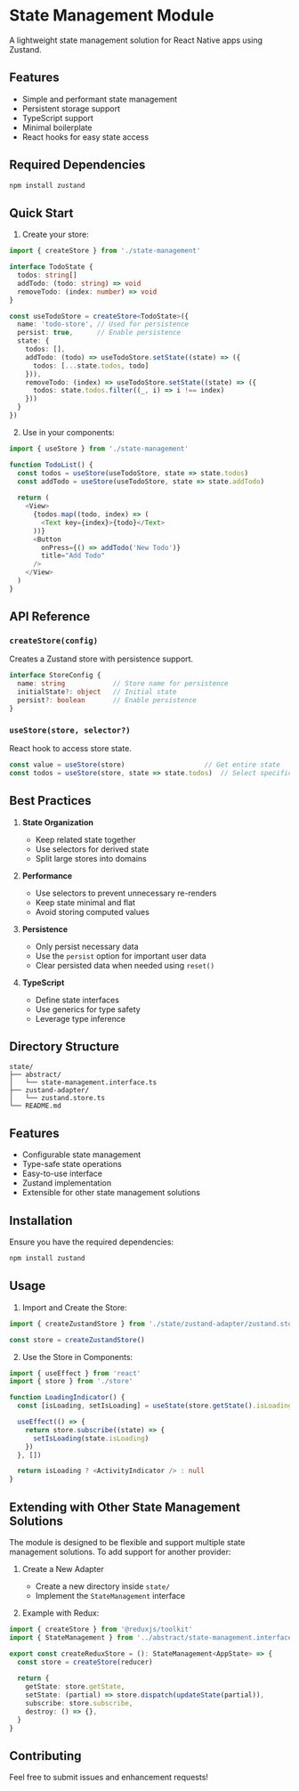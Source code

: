 # State Management Module

A lightweight state management solution for React Native apps using Zustand.

## Features

- Simple and performant state management
- Persistent storage support
- TypeScript support
- Minimal boilerplate
- React hooks for easy state access

## Required Dependencies

```bash
npm install zustand
```

## Quick Start

1. Create your store:

```typescript
import { createStore } from './state-management'

interface TodoState {
  todos: string[]
  addTodo: (todo: string) => void
  removeTodo: (index: number) => void
}

const useTodoStore = createStore<TodoState>({
  name: 'todo-store', // Used for persistence
  persist: true,      // Enable persistence
  state: {
    todos: [],
    addTodo: (todo) => useTodoStore.setState((state) => ({
      todos: [...state.todos, todo]
    })),
    removeTodo: (index) => useTodoStore.setState((state) => ({
      todos: state.todos.filter((_, i) => i !== index)
    }))
  }
})
```

2. Use in your components:

```typescript
import { useStore } from './state-management'

function TodoList() {
  const todos = useStore(useTodoStore, state => state.todos)
  const addTodo = useStore(useTodoStore, state => state.addTodo)
  
  return (
    <View>
      {todos.map((todo, index) => (
        <Text key={index}>{todo}</Text>
      ))}
      <Button 
        onPress={() => addTodo('New Todo')}
        title="Add Todo"
      />
    </View>
  )
}
```

## API Reference

### `createStore(config)`

Creates a Zustand store with persistence support.

```typescript
interface StoreConfig {
  name: string            // Store name for persistence
  initialState?: object   // Initial state
  persist?: boolean       // Enable persistence
}
```

### `useStore(store, selector?)`

React hook to access store state.

```typescript
const value = useStore(store)                    // Get entire state
const todos = useStore(store, state => state.todos)  // Select specific value
```

## Best Practices

1. **State Organization**
   - Keep related state together
   - Use selectors for derived state
   - Split large stores into domains

2. **Performance**
   - Use selectors to prevent unnecessary re-renders
   - Keep state minimal and flat
   - Avoid storing computed values

3. **Persistence**
   - Only persist necessary data
   - Use the `persist` option for important user data
   - Clear persisted data when needed using `reset()`

4. **TypeScript**
   - Define state interfaces
   - Use generics for type safety
   - Leverage type inference

## Directory Structure
```
state/
├── abstract/
│   └── state-management.interface.ts
├── zustand-adapter/
│   └── zustand.store.ts
└── README.md
```

## Features
- Configurable state management
- Type-safe state operations
- Easy-to-use interface
- Zustand implementation
- Extensible for other state management solutions

## Installation

Ensure you have the required dependencies:
```bash
npm install zustand
```

## Usage

1. Import and Create the Store:
```typescript
import { createZustandStore } from './state/zustand-adapter/zustand.store'

const store = createZustandStore()
```

2. Use the Store in Components:
```typescript
import { useEffect } from 'react'
import { store } from './store'

function LoadingIndicator() {
  const [isLoading, setIsLoading] = useState(store.getState().isLoading)

  useEffect(() => {
    return store.subscribe((state) => {
      setIsLoading(state.isLoading)
    })
  }, [])

  return isLoading ? <ActivityIndicator /> : null
}
```

## Extending with Other State Management Solutions

The module is designed to be flexible and support multiple state management solutions. To add support for another provider:

1. Create a New Adapter
   - Create a new directory inside `state/`
   - Implement the `StateManagement` interface

2. Example with Redux:
```typescript
import { createStore } from '@reduxjs/toolkit'
import { StateManagement } from '../abstract/state-management.interface'

export const createReduxStore = (): StateManagement<AppState> => {
  const store = createStore(reducer)
  
  return {
    getState: store.getState,
    setState: (partial) => store.dispatch(updateState(partial)),
    subscribe: store.subscribe,
    destroy: () => {},
  }
}
```

## Contributing

Feel free to submit issues and enhancement requests! 